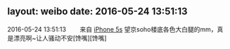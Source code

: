 layout: weibo
date: 2016-05-24 13:51:13
---
2016-05-24 13:51:13  &nbsp;&nbsp;&nbsp;&nbsp;&nbsp;&nbsp; 来自 <a href="sinaweibo://customweibosource" rel="nofollow">iPhone 5s</a>
望京soho楼底各色大白腿的mm，真是漂亮啊~让人骚动不安[馋嘴][馋嘴] ​​​
